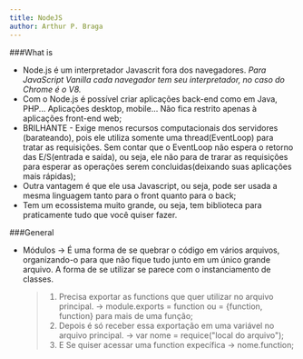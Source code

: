 ```yaml
---
title: NodeJS
author: Arthur P. Braga
---
```


###What is
- Node.js é um interpretador Javascrit fora dos navegadores. *Para JavaScript Vanilla cada navegador tem seu interpretador, no caso do Chrome é o V8.*
- Com o Node.js é possível criar aplicações back-end como em Java, PHP... Aplicações desktop, mobile... Não fica restrito apenas à aplicações front-end web;
- BRILHANTE - Exige menos recursos computacionais dos servidores (barateando), pois ele utiliza somente uma thread(EventLoop) para tratar as requisições. Sem contar que o EventLoop não espera o retorno das E/S(entrada e saída), ou seja, ele não para de trarar as requisições para esperar as operações serem concluidas(deixando suas aplicações mais rápidas);
- Outra vantagem é que ele usa Javascript, ou seja, pode ser usada a mesma linguagem tanto para o front quanto para o back;  
- Tem um ecossistema muito grande, ou seja, tem biblioteca para praticamente tudo que você quiser fazer.

###General
- Módulos -> É uma forma de se quebrar o código em vários arquivos, organizando-o para que não fique tudo junto em um único grande arquivo. A forma de se utilizar se parece com o instanciamento de classes.
  >1. Precisa exportar as functions que quer utilizar no arquivo principal. -> module.exports = function ou = {function, function} para mais de uma função;
  >2. Depois é só receber essa exportação em uma variável no arquivo principal. -> var nome = requice("local do arquivo");
  >3. E Se quiser acessar uma function expecífica -> nome.function;

